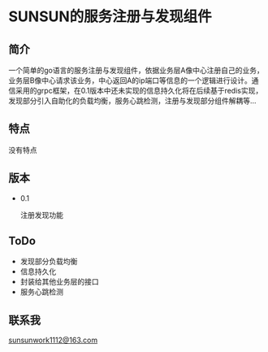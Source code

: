 # SUNSUN的服务注册与发现组件

## 简介

一个简单的go语言的服务注册与发现组件，依据业务层A像中心注册自己的业务，业务层B像中心请求该业务，中心返回A的ip端口等信息的一个逻辑进行设计。通信采用的grpc框架，在0.1版本中还未实现的信息持久化将在后续基于redis实现，发现部分引入自助化的负载均衡，服务心跳检测，注册与发现部分组件解耦等...

## 特点

没有特点

## 版本

- 0.1

    注册发现功能

## ToDo

- 发现部分负载均衡
- 信息持久化
- 封装给其他业务层的接口
- 服务心跳检测

## 联系我

sunsunwork1112@163.com